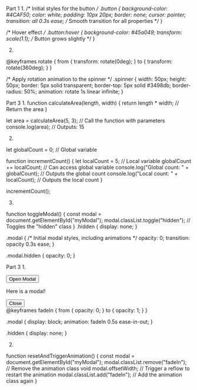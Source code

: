 Part 1 
1.
/* Initial styles for the button */
.button {
  background-color: #4CAF50;
  color: white;
  padding: 10px 20px;
  border: none;
  cursor: pointer;
  transition: all 0.3s ease; /* Smooth transition for all properties */
}

/* Hover effect */
.button:hover {
  background-color: #45a049;
  transform: scale(1.1); /* Button grows slightly */
}

2. 

@keyframes rotate {
  from {
    transform: rotate(0deg);
  }
  to {
    transform: rotate(360deg);
  }
}

/* Apply rotation animation to the spinner */
.spinner {
  width: 50px;
  height: 50px;
  border: 5px solid transparent;
  border-top: 5px solid #3498db;
  border-radius: 50%;
  animation: rotate 1s linear infinite;
}

Part 3
1. 
function calculateArea(length, width) {
  return length * width; // Return the area
}

let area = calculateArea(5, 3); // Call the function with parameters
console.log(area); // Outputs: 15

2.

let globalCount = 0; // Global variable

function incrementCount() {
  let localCount = 5; // Local variable
  globalCount += localCount; // Can access global variable
  console.log("Global count: " + globalCount); // Outputs the global count
  console.log("Local count: " + localCount); // Outputs the local count
}

incrementCount();

3. 
function toggleModal() {
  const modal = document.getElementById("myModal");
  modal.classList.toggle("hidden"); // Toggles the "hidden" class
}
.hidden {
  display: none;
}

.modal {
  /* Initial modal styles, including animations */
  opacity: 0;
  transition: opacity 0.3s ease;
}

.modal.hidden {
  opacity: 0;
}

Part 3
1. 

<button id="openModalBtn" onclick="toggleModal()">Open Modal</button>

<div id="myModal" class="modal hidden">
  <p>Here is a modal!</p>
  <button onclick="toggleModal()">Close</button>
</div>
@keyframes fadeIn {
  from {
    opacity: 0;
  }
  to {
    opacity: 1;
  }
}

.modal {
  display: block;
  animation: fadeIn 0.5s ease-in-out;
}

.hidden {
  display: none;
}

2.

function resetAndTriggerAnimation() {
  const modal = document.getElementById("myModal");
  modal.classList.remove("fadeIn"); // Remove the animation class
  void modal.offsetWidth; // Trigger a reflow to restart the animation
  modal.classList.add("fadeIn"); // Add the animation class again
}

